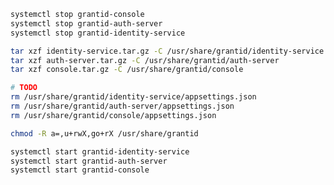 ﻿```sh
systemctl stop grantid-console
systemctl stop grantid-auth-server
systemctl stop grantid-identity-service

tar xzf identity-service.tar.gz -C /usr/share/grantid/identity-service
tar xzf auth-server.tar.gz -C /usr/share/grantid/auth-server
tar xzf console.tar.gz -C /usr/share/grantid/console

# TODO
rm /usr/share/grantid/identity-service/appsettings.json
rm /usr/share/grantid/auth-server/appsettings.json
rm /usr/share/grantid/console/appsettings.json

chmod -R a=,u+rwX,go+rX /usr/share/grantid

systemctl start grantid-identity-service
systemctl start grantid-auth-server
systemctl start grantid-console
```
